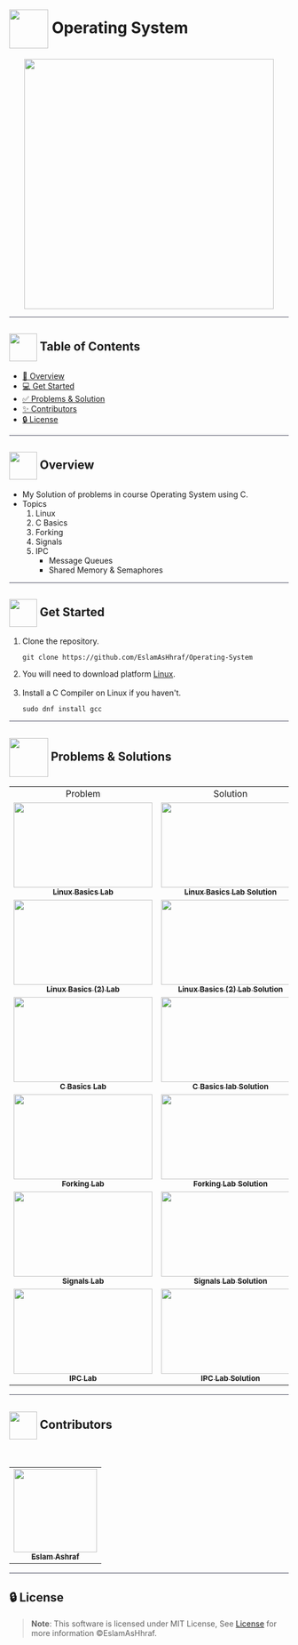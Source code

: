 # <img  align="center" width= 70px height =70px src="https://media3.giphy.com/media/iGdj7WVJsijGCxjX0C/giphy.gif?cid=ecf05e4758u80mbdft2paa9fv7xyxayse2n4koc2adt7r7jn&rid=giphy.gif&ct=s"> Operating System

<div align="center">

<img width=450px src="https://i0.wp.com/www.sithcomputers.com/wp-content/uploads/2021/02/C-1.gif?w=640&ssl=1">
  
</div>

<hr style="background-color: #4b4c60"></hr>

## <img align= center width=50px height=50px src="https://user-images.githubusercontent.com/71986226/154075883-2a5679d2-b411-448f-b423-9565babf35aa.gif"> Table of Contents

- <a href ="#about"> 📙 Overview</a>
- <a href ="#Started"> 💻 Get Started</a>
- <a href ="#problems"> ✅ Problems & Solution</a>
- <a href ="#Contributors"> ✨ Contributors</a>
- <a href ="#License"> 🔒 License</a>
<hr style="background-color: #4b4c60"></hr>
<a id = "about"></a>

## <img align="center"  height =50px src="https://user-images.githubusercontent.com/71986226/154076110-1233d7a8-92c2-4d79-82c1-30e278aa518a.gif"> Overview

<ul>
<li>My Solution of problems in course Operating System using C.</li>
<li>
Topics
<ol>
    <li>Linux</li>
    <li>C Basics</li>
    <li>Forking</li>
    <li>Signals</li>
    <li>IPC
    <ul>
    <li>Message Queues</li>
    <li>Shared Memory & Semaphores</li>
    </ul>
    </li>
</ol>
</li>
</ul>
<hr style="background-color: #4b4c60"></hr>
<a id = "Started"></a>

## <img  align= center width=50px height=50px src="https://c.tenor.com/HgX89Yku5V4AAAAi/to-the-moon.gif"> Get Started

<ol>
<li>Clone the repository.

<br>

```
git clone https://github.com/EslamAsHhraf/Operating-System
```

</li>
<li> You will need to download platform <a href="https://www.linux.org/">Linux</a>. </li>
<br>
<li>  Install a C Compiler on Linux if you haven't.

<br>

```
sudo dnf install gcc
```

</li>
</ol>
<hr style="background-color: #4b4c60"></hr>
 <a id ="problems"></a>

## <img  align="center" width= 70px height =70px src="https://media4.giphy.com/media/KSqhV4hZgGYfA5nA2N/giphy.gif?cid=790b7611127431182d53e6b7cda389f73e6bb53224059bb4&rid=giphy.gif&ct=s"> Problems & Solutions

<table>
<tr>
    <td  align="center">Problem</td>
    <td  align="center">Solution</td>
</tr>
  <tr>
     <td align="center"><a target="_blank" href="https://github.com/EslamAsHhraf/Operating-System/blob/main/Linux%20Basics/Lab_Requirement_1_-_Linux_Basics.pdf"><img src="https://gostudyinturkey.com/wp-content/uploads/2018/07/Most-Popular-Questions-to-Study-in-Turkey-1.jpg" width="250px;" height=153px alt=""/><br /><sub><b>Linux Basics Lab</b></sub></a><br /></td>
     <td align="center"><a target="_blank" href="https://github.com/EslamAsHhraf/Operating-System/blob/main/Linux%20Basics/1.png"><img src="https://www.successfactor.co.nz/wp-content/uploads/2020/10/28-October-Solution-Problem.jpg" width="250px;" height=153px alt=""/><br /><sub><b>Linux Basics Lab Solution</b></sub></a><br /></td>
  </tr>
  <tr>
    <td align="center"><a target="_blank" href="https://github.com/EslamAsHhraf/Operating-System/blob/main/Linux%20Basics%20(2)/Lab_Requirement_2_-_Linux_Basics_2.pdf"><img src="https://gostudyinturkey.com/wp-content/uploads/2018/07/Most-Popular-Questions-to-Study-in-Turkey-1.jpg" width="250px;" height=153px alt=""/><br /><sub><b>Linux Basics (2) Lab</b></sub></a><br /></td>
     <td align="center"><a target="_blank" href="https://github.com/EslamAsHhraf/Operating-System/blob/main/Linux%20Basics%20(2)/finish.png"><img src="https://www.successfactor.co.nz/wp-content/uploads/2020/10/28-October-Solution-Problem.jpg" width="250px;" height=153px alt=""/><br /><sub><b>Linux Basics (2) Lab Solution</b></sub></a><br /></td>
  </tr>
  <tr>
     <td align="center"><a target="_blank" href="https://github.com/EslamAsHhraf/Operating-System/blob/main/C%20Basics/C%20Assignment.pdf"><img src="https://gostudyinturkey.com/wp-content/uploads/2018/07/Most-Popular-Questions-to-Study-in-Turkey-1.jpg" width="250px;" height=153px alt=""/><br /><sub><b>C Basics Lab</b></sub></a><br /></td>
     <td align="center"><a target="_blank" href="https://github.com/EslamAsHhraf/Operating-System/blob/main/C%20Basics/isJKP.c"><img src="https://www.successfactor.co.nz/wp-content/uploads/2020/10/28-October-Solution-Problem.jpg" width="250px;" height=153px alt=""/><br /><sub><b>C Basics lab Solution</b></sub></a><br /></td>
  </tr>
  <tr>
    <td align="center"><a target="_blank" href="https://github.com/EslamAsHhraf/Operating-System/blob/main/Forking/Lab%204%20-%20Forking.pdf"><img src="https://gostudyinturkey.com/wp-content/uploads/2018/07/Most-Popular-Questions-to-Study-in-Turkey-1.jpg" width="250px;" height=153px alt=""/><br /><sub><b>Forking Lab</b></sub></a><br /></td>
     <td align="center"><a target="_blank" href="https://github.com/EslamAsHhraf/Operating-System/blob/main/Forking/passCounter.c"><img src="https://www.successfactor.co.nz/wp-content/uploads/2020/10/28-October-Solution-Problem.jpg" width="250px;" height=153px alt=""/><br /><sub><b>Forking Lab Solution</b></sub></a><br /></td>
  </tr>
  <tr>
    <td align="center"><a target="_blank" href="https://github.com/EslamAsHhraf/Operating-System/blob/main/Signals/Signals%20Requirement.pdf"><img src="https://gostudyinturkey.com/wp-content/uploads/2018/07/Most-Popular-Questions-to-Study-in-Turkey-1.jpg" width="250px;" height=153px alt=""/><br /><sub><b>Signals Lab</b></sub></a><br /></td>
     <td align="center"><a target="_blank" href="https://github.com/EslamAsHhraf/Operating-System/blob/main/Signals/Signals.c"><img src="https://www.successfactor.co.nz/wp-content/uploads/2020/10/28-October-Solution-Problem.jpg" width="250px;"  height=153px alt=""/><br /><sub><b>Signals Lab Solution</b></sub></a><br /></td>
  </tr>
  <tr>
    <td align="center"><a target="_blank" href="https://github.com/EslamAsHhraf/Operating-System/blob/main/IPC/IPC%20Requirement%20-%20Spring%202021.pdf"><img src="https://gostudyinturkey.com/wp-content/uploads/2018/07/Most-Popular-Questions-to-Study-in-Turkey-1.jpg" width="250px;"  height=153px alt=""/><br /><sub><b>IPC Lab</b></sub></a><br /></td>
     <td align="center"><a target="_blank" href="https://github.com/EslamAsHhraf/Operating-System/tree/main/IPC/Solution"><img src="https://www.successfactor.co.nz/wp-content/uploads/2020/10/28-October-Solution-Problem.jpg" width="250px;" height=153px alt=""/><br /><sub><b>IPC Lab Solution</b></sub></a><br /></td>
  </tr>
</table>

<hr style="background-color: #4b4c60"></hr>
<a id ="Contributors"></a>

## <img  align= center width=50px height=50px src="https://c.tenor.com/HgX89Yku5V4AAAAi/to-the-moon.gif"> Contributors

<br>
<table >
  <tr>
        <td align="center"><a href="https://github.com/EslamAsHhraf"><img src="https://avatars.githubusercontent.com/u/71986226?v=4" width="150px;" alt=""/><br /><sub><b>Eslam Ashraf</b></sub></a><br /></td>
  </tr>
</table>

<hr style="background-color: #4b4c60"></hr>

<a id ="License"></a>

## 🔒 License

> **Note**: This software is licensed under MIT License, See [License](https://github.com/EslamAsHhraf/Operating-System/blob/main/LICENSE) for more information ©EslamAsHhraf.
